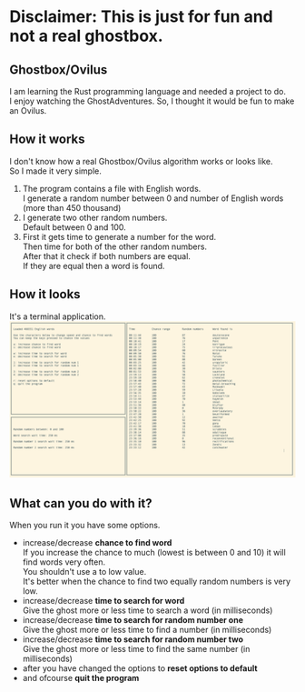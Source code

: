# Disclaimer: This is just for fun and **not** a real ghostbox.

## Ghostbox/Ovilus
I am learning the Rust programming language and needed a project to do.\
I enjoy watching the GhostAdventures. So, I thought it would be fun to make an Ovilus.

## How it works
I don't know how a real Ghostbox/Ovilus algorithm works or looks like.\
So I made it very simple.

1. The program contains a file with English words.\
I generate a random number between 0 and number of English words (more than 450 thousand)
2. I generate two other random numbers.\
Default between 0 and 100.
3. First it gets time to generate a number for the word.\
Then time for both of the other random numbers.\
After that it check if both numbers are equal.\
If they are equal then a word is found.

## How it looks
It's a terminal application.
![Screenshot](RustyGhostBoxTerminal.png)
## What can you do with it?
When you run it you have some options.
- increase/decrease **chance to find word**\
If you increase the chance to much (lowest is between 0 and 10) it will find words very often.\
You shouldn't use a to low value.\
It's better when the chance to find two equally random numbers is very low.
- increase/decrease **time to search for word**\
Give the ghost more or less time to search a word (in milliseconds)
- increase/decrease **time to search for random number one**\
Give the ghost more or less time to find a number (in milliseconds)
- increase/decrease **time to search for random number two**\
Give the ghost more or less time to find the same number (in milliseconds)
- after you have changed the options to **reset options to default**
- and ofcourse **quit the program**